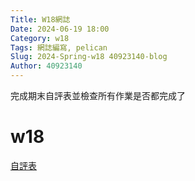 ```yaml
---
Title: W18網誌
Date: 2024-06-19 18:00
Category: w18
Tags: 網誌編寫, pelican
Slug: 2024-Spring-w18 40923140-blog 
Author: 40923140
---
```


完成期末自評表並檢查所有作業是否都完成了

<!-- PELICAN_END_SUMMARY -->

# w18
[自評表](https://docs.google.com/forms/d/e/1FAIpQLSeZ7TIX-xxan5zNdp62X_a34qQBg29fBv4HkhkM1WXw_v4bgw/viewform)